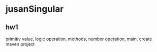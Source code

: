 # jusanSingular
## hw1
primitiv value, logic operation, methods, number operation, main, create maven project
